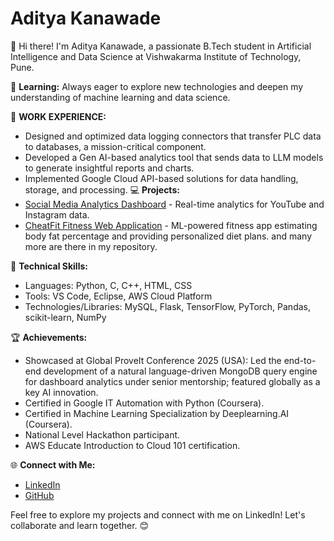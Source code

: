 # Aditya Kanawade

👋 Hi there! I'm Aditya Kanawade, a passionate B.Tech student in Artificial Intelligence and Data Science at Vishwakarma Institute of Technology, Pune.

🌱 **Learning:** Always eager to explore new technologies and deepen my understanding of machine learning and data science.

🚀 **WORK EXPERIENCE:**
- Designed and optimized data logging connectors that transfer PLC data to databases, a mission-critical component.
- Developed a Gen AI-based analytics tool that sends data to LLM models to generate insightful reports and charts.
- Implemented Google Cloud API-based solutions for data handling, storage, and processing.
💻 **Projects:**
- [Social Media Analytics Dashboard](https://github.com/AdityaKanawade0565/Social-Media-Analytics-Dashboard-) - Real-time analytics for YouTube and Instagram data.
- [CheatFit Fitness Web Application](https://github.com/AdityaKanawade0565/Body-fat-percentage-estimation-) - ML-powered fitness app estimating body fat percentage and providing personalized diet plans.
  and many more are there in my repository.

🚀 **Technical Skills:**
- Languages: Python, C, C++, HTML, CSS
- Tools: VS Code, Eclipse, AWS Cloud Platform
- Technologies/Libraries: MySQL, Flask, TensorFlow, PyTorch, Pandas, scikit-learn, NumPy

🏆 **Achievements:**
- Showcased at Global ProveIt Conference 2025 (USA): Led the end-to-end development of a natural language-driven MongoDB query engine for dashboard analytics under senior mentorship; featured globally as a key AI innovation.
- Certified in Google IT Automation with Python (Coursera).
- Certified in Machine Learning Specialization by Deeplearning.AI (Coursera).
- National Level Hackathon participant.
- AWS Educate Introduction to Cloud 101 certification.

🌐 **Connect with Me:**
- [LinkedIn](https://www.linkedin.com/in/aditya-kanawade-643549242/)
- [GitHub](https://github.com/AdityaKanawade0565)

Feel free to explore my projects and connect with me on LinkedIn! Let's collaborate and learn together. 😊
